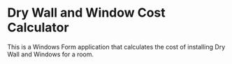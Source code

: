 # Dry Wall and Window Cost Calculator
 This is a Windows Form application that calculates the cost of installing Dry Wall and Windows for a room.
